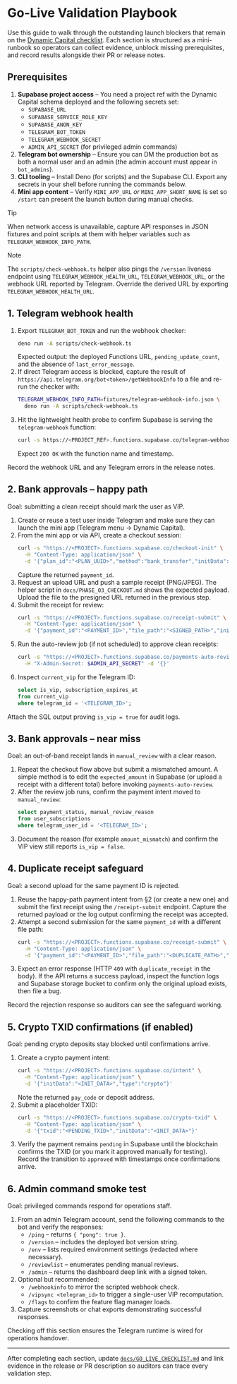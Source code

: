 # Go-Live Validation Playbook

Use this guide to walk through the outstanding launch blockers that remain on
the [Dynamic Capital checklist](./dynamic-capital-checklist.md). Each section is
structured as a mini-runbook so operators can collect evidence, unblock missing
prerequisites, and record results alongside their PR or release notes.

## Prerequisites

1. **Supabase project access** – You need a project ref with the Dynamic Capital
   schema deployed and the following secrets set:
   - `SUPABASE_URL`
   - `SUPABASE_SERVICE_ROLE_KEY`
   - `SUPABASE_ANON_KEY`
   - `TELEGRAM_BOT_TOKEN`
   - `TELEGRAM_WEBHOOK_SECRET`
   - `ADMIN_API_SECRET` (for privileged admin commands)
2. **Telegram bot ownership** – Ensure you can DM the production bot as both a
   normal user and an admin (the admin account must appear in `bot_admins`).
3. **CLI tooling** – Install Deno (for scripts) and the Supabase CLI. Export any
   secrets in your shell before running the commands below.
4. **Mini app content** – Verify `MINI_APP_URL` _or_ `MINI_APP_SHORT_NAME` is
   set so `/start` can present the launch button during manual checks.

> [!TIP]
> When network access is unavailable, capture API responses in JSON fixtures and
> point scripts at them with helper variables such as
> `TELEGRAM_WEBHOOK_INFO_PATH`.

> [!NOTE]
> The `scripts/check-webhook.ts` helper also pings the `/version` liveness
> endpoint using `TELEGRAM_WEBHOOK_HEALTH_URL`, `TELEGRAM_WEBHOOK_URL`, or the
> webhook URL reported by Telegram. Override the derived URL by exporting
> `TELEGRAM_WEBHOOK_HEALTH_URL`.

## 1. Telegram webhook health

1. Export `TELEGRAM_BOT_TOKEN` and run the webhook checker:
   ```bash
   deno run -A scripts/check-webhook.ts
   ```
   Expected output: the deployed Functions URL, `pending_update_count`, and the
   absence of `last_error_message`.
2. If direct Telegram access is blocked, capture the result of
   `https://api.telegram.org/bot<token>/getWebhookInfo` to a file and re-run the
   checker with:
   ```bash
   TELEGRAM_WEBHOOK_INFO_PATH=fixtures/telegram-webhook-info.json \
     deno run -A scripts/check-webhook.ts
   ```
3. Hit the lightweight health probe to confirm Supabase is serving the
   `telegram-webhook` function:
   ```bash
   curl -s https://<PROJECT_REF>.functions.supabase.co/telegram-webhook/version
   ```
   Expect `200 OK` with the function name and timestamp.

Record the webhook URL and any Telegram errors in the release notes.

## 2. Bank approvals – happy path

Goal: submitting a clean receipt should mark the user as VIP.

1. Create or reuse a test user inside Telegram and make sure they can launch the
   mini app (Telegram menu → Dynamic Capital).
2. From the mini app or via API, create a checkout session:
   ```bash
   curl -s "https://<PROJECT>.functions.supabase.co/checkout-init" \
     -H "Content-Type: application/json" \
     -d '{"plan_id":"<PLAN_UUID>","method":"bank_transfer","initData":"<INIT_DATA>"}'
   ```
   Capture the returned `payment_id`.
3. Request an upload URL and push a sample receipt (PNG/JPEG). The helper script
   in `docs/PHASE_03_CHECKOUT.md` shows the expected payload. Upload the file to
   the presigned URL returned in the previous step.
4. Submit the receipt for review:
   ```bash
   curl -s "https://<PROJECT>.functions.supabase.co/receipt-submit" \
     -H "Content-Type: application/json" \
     -d '{"payment_id":"<PAYMENT_ID>","file_path":"<SIGNED_PATH>","initData":"<INIT_DATA>"}'
   ```
5. Run the auto-review job (if not scheduled) to approve clean receipts:
   ```bash
   curl -s "https://<PROJECT>.functions.supabase.co/payments-auto-review" \
     -H "X-Admin-Secret: $ADMIN_API_SECRET" -d '{}'
   ```
6. Inspect `current_vip` for the Telegram ID:
   ```sql
   select is_vip, subscription_expires_at
   from current_vip
   where telegram_id = '<TELEGRAM_ID>';
   ```

Attach the SQL output proving `is_vip = true` for audit logs.

## 3. Bank approvals – near miss

Goal: an out-of-band receipt lands in `manual_review` with a clear reason.

1. Repeat the checkout flow above but submit a mismatched amount. A simple
   method is to edit the `expected_amount` in Supabase (or upload a receipt with
   a different total) before invoking `payments-auto-review`.
2. After the review job runs, confirm the payment intent moved to
   `manual_review`:
   ```sql
   select payment_status, manual_review_reason
   from user_subscriptions
   where telegram_user_id = '<TELEGRAM_ID>';
   ```
3. Document the reason (for example `amount_mismatch`) and confirm the VIP view
   still reports `is_vip = false`.

## 4. Duplicate receipt safeguard

Goal: a second upload for the same payment ID is rejected.

1. Reuse the happy-path payment intent from §2 (or create a new one) and submit
   the first receipt using the `/receipt-submit` endpoint. Capture the returned
   payload or the log output confirming the receipt was accepted.
2. Attempt a second submission for the same `payment_id` with a different file
   path:
   ```bash
   curl -s "https://<PROJECT>.functions.supabase.co/receipt-submit" \
     -H "Content-Type: application/json" \
     -d '{"payment_id":"<PAYMENT_ID>","file_path":"<DUPLICATE_PATH>","initData":"<INIT_DATA>"}'
   ```
3. Expect an error response (HTTP `409` with `duplicate_receipt` in the body).
   If the API returns a success payload, inspect the function logs and Supabase
   storage bucket to confirm only the original upload exists, then file a bug.

Record the rejection response so auditors can see the safeguard working.

## 5. Crypto TXID confirmations (if enabled)

Goal: pending crypto deposits stay blocked until confirmations arrive.

1. Create a crypto payment intent:
   ```bash
   curl -s "https://<PROJECT>.functions.supabase.co/intent" \
     -H "Content-Type: application/json" \
     -d '{"initData":"<INIT_DATA>","type":"crypto"}'
   ```
   Note the returned `pay_code` or deposit address.
2. Submit a placeholder TXID:
   ```bash
   curl -s "https://<PROJECT>.functions.supabase.co/crypto-txid" \
     -H "Content-Type: application/json" \
     -d '{"txid":"<PENDING_TXID>","initData":"<INIT_DATA>"}'
   ```
3. Verify the payment remains `pending` in Supabase until the blockchain
   confirms the TXID (or you mark it approved manually for testing). Record the
   transition to `approved` with timestamps once confirmations arrive.

## 6. Admin command smoke test

Goal: privileged commands respond for operations staff.

1. From an admin Telegram account, send the following commands to the bot and
   verify the responses:
   - `/ping` – returns `{ "pong": true }`.
   - `/version` – includes the deployed bot version string.
   - `/env` – lists required environment settings (redacted where necessary).
   - `/reviewlist` – enumerates pending manual reviews.
   - `/admin` – returns the dashboard deep link with a signed token.
2. Optional but recommended:
   - `/webhookinfo` to mirror the scripted webhook check.
   - `/vipsync <telegram_id>` to trigger a single-user VIP recomputation.
   - `/flags` to confirm the feature flag manager loads.
3. Capture screenshots or chat exports demonstrating successful responses.

Checking off this section ensures the Telegram runtime is wired for operations
handover.

---

After completing each section, update
[`docs/GO_LIVE_CHECKLIST.md`](./GO_LIVE_CHECKLIST.md) and link evidence in the
release or PR description so auditors can trace every validation step.
